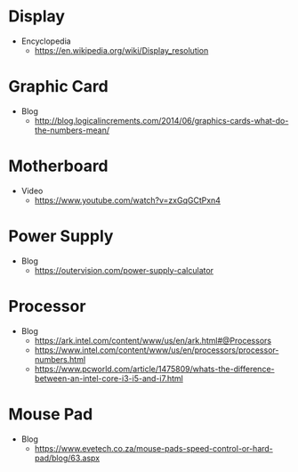 # Display
- Encyclopedia
  - https://en.wikipedia.org/wiki/Display_resolution

# Graphic Card
- Blog
  - http://blog.logicalincrements.com/2014/06/graphics-cards-what-do-the-numbers-mean/

# Motherboard
- Video
  - https://www.youtube.com/watch?v=zxGqGCtPxn4

# Power Supply
- Blog
  - https://outervision.com/power-supply-calculator

# Processor
- Blog
  - https://ark.intel.com/content/www/us/en/ark.html#@Processors
  - https://www.intel.com/content/www/us/en/processors/processor-numbers.html
  - https://www.pcworld.com/article/1475809/whats-the-difference-between-an-intel-core-i3-i5-and-i7.html

# Mouse Pad
- Blog
  - https://www.evetech.co.za/mouse-pads-speed-control-or-hard-pad/blog/63.aspx
